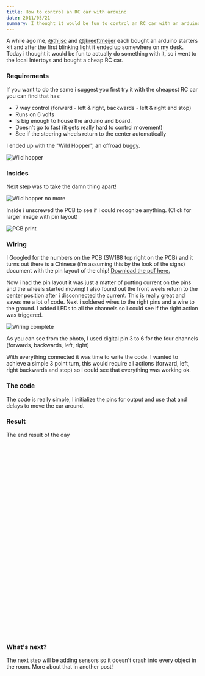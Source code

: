 ```yaml
---
title: How to control an RC car with arduino
date: 2011/05/21
summary: I thought it would be fun to control an RC car with an arduino.
---
```


A while ago me, [@thijsc](https://www.twitter.com/thijsc) and [@jkreeftmeijer](http://www.twitter.com/jkreeftmeijer)
each bought an arduino starters kit and after the first blinking light it ended up somewhere on my desk.
Today i thought it would be fun to actually do something with it, so i went to the local Intertoys and bought a cheap RC car.

### Requirements

If you want to do the same i suggest you first try it with the cheapest RC car you can find that has:


* 7 way control (forward - left & right, backwards - left & right and stop)
* Runs on 6 volts
* Is big enough to house the arduino and board.
* Doesn't go to fast (it gets really hard to control movement)
* See if the steering wheels return to the center automatically

I ended up with the "Wild Hopper", an offroad buggy.

![Wild hopper](https://d3khpbv2gxh34v.cloudfront.net/p/blog/control_an_rc_car/wild_hopper.jpg)

### Insides

Next step was to take the damn thing apart!

![Wild hopper no more](https://d3khpbv2gxh34v.cloudfront.net/p/blog/control_an_rc_car/wild_hopper_hops_no_more.jpg)

Inside i unscrewed the PCB to see if i could recognize anything. (Click for larger image with pin layout)

![PCB print](https://d3khpbv2gxh34v.cloudfront.net/p/blog/control_an_rc_car/print.jpg)

### Wiring


I Googled for the numbers on the PCB (SW188 top right on the PCB) and it turns out
there is a Chinese (i'm assuming this by the look of the signs) document with the pin layout of the chip!
[Download the pdf here.](https://d3khpbv2gxh34v.cloudfront.net/p/blog/control_an_rc_car/pin_layout.pdf)



Now i had the pin layout it was just a matter of putting current on the pins and the wheels started moving!
I also found out the front weels return to the center position after i disconnected the current. This is really great and saves me a lot of code.
Next i soldered wires to the right pins and a wire to the ground. I added LEDs to all the channels so i could see if the right action was triggered.

![Wiring complete](https://d3khpbv2gxh34v.cloudfront.net/p/blog/control_an_rc_car/wiring_complete.jpg)


As you can see from the photo, I used digital pin 3 to 6 for the four channels (forwards, backwards, left, right)


With everything connected it was time to write the code. I wanted to achieve a simple 3 point turn,
this would require all actions (forward, left, right backwards and stop) so i could see that everything was working ok.

### The code

The code is really simple, I initialize the pins for output and use that and delays to move the car around.

<script src="https://gist.github.com/984611.js"> </script>

### Result

The end result of the day

<object width="425" height="344"><param name="movie" value="http://www.youtube.com/v/oP2s1giB86I?hl=en&fs=1"></param><param name="allowFullScreen" value="true"></param><param name="allowscriptaccess" value="always"></param><embed src="http://www.youtube.com/v/oP2s1giB86I?hl=en&fs=1" type="application/x-shockwave-flash" allowscriptaccess="always" allowfullscreen="true" width="680" height="500"></embed></object>

### What's next?

The next step will be adding sensors so it doesn't crash into every object in the room. More about that in another post!
